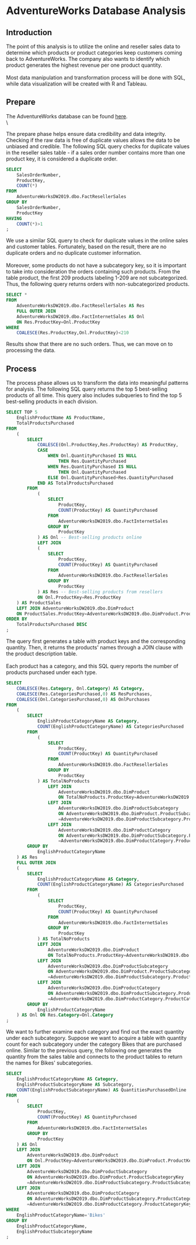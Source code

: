 # AdventureWorks Database Analysis
## Introduction

The point of this analysis is to utilize the online and reseller sales data to determine which products or product categories keep customers coming back to AdventureWorks. The company also wants to identify which product generates the highest revenue per one product quantity.<br/>\
Most data manipulation and transformation process will be done with SQL, while data visualization will be created with R and Tableau.

## Prepare

The AdventureWorks database can be found [here](https://docs.microsoft.com/en-us/sql/samples/adventureworks-install-configure?view=sql-server-ver16&tabs=ssms). <br/>\

The prepare phase helps ensure data credibility and data integrity. Checking if the raw data is free of duplicate values allows the data to be unbiased and credible. The following SQL query checks for duplicate values in the reseller sales table - if a sales order number contains more than one product key, it is considered a duplicate order.
```sql
SELECT 
	SalesOrderNumber,
	ProductKey,
	COUNT(*)
FROM 
	AdventureWorksDW2019.dbo.FactResellerSales
GROUP BY
	SalesOrderNumber,
	ProductKey
HAVING
	COUNT(*)>1
;
```
We use a similar SQL query to check for duplicate values in the online sales and customer tables. Fortunately, based on the result, there are no duplicate orders and no duplicate customer information. <br/>\
Moreover, some products do not have a subcategory key, so it is important to take into consideration the orders containing such products. From the table product, the first 209 products labeling 1-209 are not subcategorized. Thus, the following query returns orders with non-subcategorized products.
```sql
SELECT *
FROM 
	AdventureWorksDW2019.dbo.FactResellerSales AS Res
	FULL OUTER JOIN
	AdventureWorksDW2019.dbo.FactInternetSales AS Onl 
	ON Res.ProductKey=Onl.ProductKey
WHERE
	COALESCE(Res.ProductKey,Onl.ProductKey)<210
```
Results show that there are no such orders. Thus, we can move on to processing the data.

## Process
The process phase allows us to transform the data into meaningful patterns for analysis. The following SQL query returns the top 5 best-selling products of all time. This query also includes subqueries to find the top 5 best-selling products in each division.
```sql
SELECT TOP 5
	EnglishProductName AS ProductName,
	TotalProductsPurchased
FROM
	(
		SELECT								
			COALESCE(Onl.ProductKey,Res.ProductKey) AS ProductKey,
			CASE
				WHEN Onl.QuantityPurchased IS NULL 
					THEN Res.QuantityPurchased
				WHEN Res.QuantityPurchased IS NULL 
					THEN Onl.QuantityPurchased
				ELSE Onl.QuantityPurchased+Res.QuantityPurchased 
			END AS TotalProductsPurchased
		FROM 
			(
				SELECT
					ProductKey,
					COUNT(ProductKey) AS QuantityPurchased
				FROM 
					AdventureWorksDW2019.dbo.FactInternetSales
				GROUP BY
					ProductKey
			) AS Onl -- Best-selling products online
			LEFT JOIN
			(
				SELECT
					ProductKey,
					COUNT(ProductKey) AS QuantityPurchased
				FROM 
					AdventureWorksDW2019.dbo.FactResellerSales
				GROUP BY
					ProductKey
			) AS Res -- Best-selling products from resellers
			ON Onl.ProductKey=Res.ProductKey
	) AS ProductSales
	LEFT JOIN AdventureWorksDW2019.dbo.DimProduct
	ON ProductSales.ProductKey=AdventureWorksDW2019.dbo.DimProduct.ProductKey -- Return the product name
ORDER BY
	TotalProductsPurchased DESC
;
```
The query first generates a table with product keys and the corresponding quantity. Then, it returns the products' names through a JOIN clause with the product description table.<br/>\
Each product has a category, and this SQL query reports the number of products purchased under each type.
```sql
SELECT
	COALESCE(Res.Category, Onl.Category) AS Category,
	COALESCE(Res.CategoriesPurchased,0) AS ResPurchases,
	COALESCE(Onl.CategoriesPurchased,0) AS OnlPurchases
FROM
	(
		SELECT 
			EnglishProductCategoryName AS Category,
			COUNT(EnglishProductCategoryName) AS CategoriesPurchased
		FROM 
			(
				SELECT
					ProductKey,
					COUNT(ProductKey) AS QuantityPurchased
				FROM
					AdventureWorksDW2019.dbo.FactResellerSales
				GROUP BY
					ProductKey
			) AS TotalNoProducts
				LEFT JOIN
					AdventureWorksDW2019.dbo.DimProduct
					ON TotalNoProducts.ProductKey=AdventureWorksDW2019.dbo.DimProduct.ProductKey
				LEFT JOIN
					AdventureWorksDW2019.dbo.DimProductSubcategory
					ON AdventureWorksDW2019.dbo.DimProduct.ProductSubcategoryKey
					=AdventureWorksDW2019.dbo.DimProductSubcategory.ProductSubcategoryKey
				LEFT JOIN
					AdventureWorksDW2019.dbo.DimProductCategory
					ON AdventureWorksDW2019.dbo.DimProductSubcategory.ProductCategoryKey
					=AdventureWorksDW2019.dbo.DimProductCategory.ProductCategoryKey
		GROUP BY
			EnglishProductCategoryName
	) AS Res
	FULL OUTER JOIN
	(
		SELECT 
			EnglishProductCategoryName AS Category,
			COUNT(EnglishProductCategoryName) AS CategoriesPurchased
		FROM 
			(
				SELECT
					ProductKey,
					COUNT(ProductKey) AS QuantityPurchased
				FROM 
					AdventureWorksDW2019.dbo.FactInternetSales
				GROUP BY
					ProductKey
			) AS TotalNoProducts
			LEFT JOIN
				AdventureWorksDW2019.dbo.DimProduct
				ON TotalNoProducts.ProductKey=AdventureWorksDW2019.dbo.DimProduct.ProductKey
			LEFT JOIN
				AdventureWorksDW2019.dbo.DimProductSubcategory
				ON AdventureWorksDW2019.dbo.DimProduct.ProductSubcategoryKey
				=AdventureWorksDW2019.dbo.DimProductSubcategory.ProductSubcategoryKey
			LEFT JOIN
				AdventureWorksDW2019.dbo.DimProductCategory
				ON AdventureWorksDW2019.dbo.DimProductSubcategory.ProductCategoryKey
				=AdventureWorksDW2019.dbo.DimProductCategory.ProductCategoryKey
		GROUP BY
			EnglishProductCategoryName
	) AS Onl ON Res.Category=Onl.Category
;
```
We want to further examine each category and find out the exact quantity under each subcategory. Suppose we want to acquire a table with quantity count for each subcategory under the category Bikes that are purchased online. Similar to the previous query, the following one generates the quantity from the sales table and connects to the product tables to return the names for Bikes' subcategories.
```sql
SELECT 
	EnglishProductCategoryName AS Category,
	EnglishProductSubcategoryName AS Subcategory,
	COUNT(EnglishProductSubcategoryName) AS QuantitiesPurchasedOnline
FROM 
	(
		SELECT
			ProductKey,
			COUNT(ProductKey) AS QuantityPurchased
		FROM 
			AdventureWorksDW2019.dbo.FactInternetSales
		GROUP BY
			ProductKey
	) AS Onl
	LEFT JOIN
		AdventureWorksDW2019.dbo.DimProduct
		ON Onl.ProductKey=AdventureWorksDW2019.dbo.DimProduct.ProductKey
	LEFT JOIN
		AdventureWorksDW2019.dbo.DimProductSubcategory
		ON AdventureWorksDW2019.dbo.DimProduct.ProductSubcategoryKey
		=AdventureWorksDW2019.dbo.DimProductSubcategory.ProductSubcategoryKey
	LEFT JOIN
		AdventureWorksDW2019.dbo.DimProductCategory
		ON AdventureWorksDW2019.dbo.DimProductSubcategory.ProductCategoryKey
		=AdventureWorksDW2019.dbo.DimProductCategory.ProductCategoryKey
WHERE 
	EnglishProductCategoryName='Bikes'
GROUP BY
	EnglishProductCategoryName, 
	EnglishProductSubcategoryName
;
```
